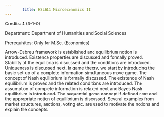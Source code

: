 ```yaml
---
        title: HSL611 Microeconomics II
---
```

Credits: 4 (3-1-0)

Department: Department of Humanities and Social Sciences

Prerequisites: Only for M.Sc. (Economics)

Arrow-Debreu framework is established and equilibrium notion is introduced. Existence properties are discussed and formally proved. Stability of the equilibria is discussed and the conditions are introduced. Uniqueness is discussed next. In game theory, we start by introducing the basic set-up of a complete information simultaneous move game. The concept of Nash equilibrium is formally discussed. The existence of Nash equilibrium is proved and the related conditions are introduced. The assumption of complete information is relaxed next and Bayes Nash equilibrium is introduced. The sequential game concept if defined next and the appropriate notion of equilibrium is discussed. Several examples from market structures, auctions, voting etc. are used to motivate the notions and explain the concepts.